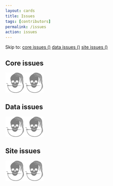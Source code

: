 ```yaml
---
layout: cards
title: Issues
tags: [contributors]
permalink: /issues
action: issues
---
```

<div class="container">
<div class="col-md-8 offset-md-2">
<p>Skip to: 
<a class="mx-1" href="#core">core issues (<span id="core-count"></span>)</a>
<a class="mx-1" href="#data">data issues (<span id="data-count"></span>)</a>
<a class="mx-1" href="#site">site issues (<span id="site-count"></span>)</a>
</p>
<h2 id="core">Core issues</h2>
<div id="core-issues"><img src="/img/logo/spinner.svg"></div>
<h2 id="data">Data issues</h2>
<div id="data-issues"><img src="/img/logo/spinner.svg"></div>
<h2 id="site">Site issues</h2>
<div id="site-issues"><img src="/img/logo/spinner.svg"></div>
</div>
</div>
